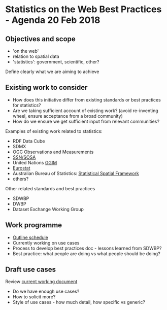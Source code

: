 # Statistics on the Web Best Practices - Agenda 20 Feb 2018

## Objectives and scope

* 'on the web'
* relation to spatial data
* 'statistics': government, scientific, other?

Define clearly what we are aiming to achieve

## Existing work to consider

* How does this initiative differ from existing standards or best practices for statistics?
* Are we taking sufficient account of existing work? (avoid re-inventing wheel, ensure acceptance from a broad community)
* How do we ensure we get sufficient input from relevant communities?

Examples of existing work related to statistics:
* RDF Data Cube
* SDMX
* OGC Observations and Measurements
* [SSN/SOSA](https://www.w3.org/TR/vocab-ssn)
* United Nations [GGIM](http://ggim.un.org/meetings/GGIM-committee/documents/GGIM6/Background-Paper-Proposal-for-a-global-statistical-geospatial-framework.pdf)
* [Eurostat](https://ec.europa.eu/eurostat/cros/content/dime-directors-methodology_en)
* Australian Bureau of Statistics: [Statistical Spatial Framework](http://www.nss.gov.au/nss/home.nsf/pages/Statistical%20Spatial%20Framework%20Overview)
* others?

Other related standards and best practices
* SDWBP
* DWBP
* Dataset Exchange Working Group

## Work programme

* [Outline schedule](https://github.com/w3c/sdw/blob/gh-pages/stats-bp/work-plan.md)
* Currently working on use cases
* Process to develop best practices doc - lessons learned from SDWBP?
* Best practice: what people are doing vs what people should be doing?

## Draft use cases

Review [current working document](https://github.com/w3c/sdw/blob/gh-pages/stats-bp/draft-use-case-list.md)

* Do we have enough use cases?
* How to solicit more?
* Style of use cases - how much detail, how specific vs generic?





